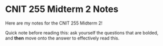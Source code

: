 # CNIT 255 Midterm 2 Notes

Here are my notes for the CNIT 255 Midterm 2!

Quick note before reading this: ask yourself the questions that are bolded, and **then** move onto the answer to effectively read this. 
